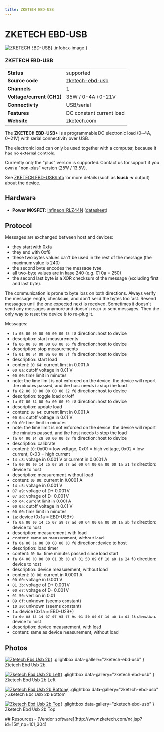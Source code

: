 ```yaml
---
title: ZKETECH EBD-USB
---
```


# ZKETECH EBD-USB

<div class="infobox" markdown>

![ZKETECH EBD-USB](./img/Ztetech-ebd-usb_2B.jpg){ .infobox-image }

### ZKETECH EBD-USB

| | |
|---|---|
| **Status** | supported |
| **Source code** | [zketech-ebd-usb](https://github.com/OpenTraceLab/OpenTraceCapture/tree/main/src/hardware/zketech-ebd-usb) |
| **Channels** | 1 |
| **Voltage/current (CH1)** | 35W / 0-4A / 0-21V |
| **Connectivity** | USB/serial |
| **Features** | DC constant current load |
| **Website** | [zketech.com](http://www.zketech.com) |

</div>

The **ZKETECH EBD-USB+** is a programmable DC electronic load (0~4A, 0~21V) with serial connectivity over USB.

The electronic load can only be used together with a computer, because it has no external controls.

Currently only the "plus" version is supported. Contact us for support if you own a "non-plus" version (25W / 13.5V).

See [ZKETECH EBD-USB/Info](https://sigrok.org/wiki/ZKETECH_EBD-USB/Info) for more details (such as **lsusb -v** output) about the device.

## Hardware
- **Power MOSFET**: [Infineon IRLZ44N](https://www.infineon.com/cms/de/product/power/mosfet/20v-300v-n-channel-power-mosfet/40v-75v-n-channel-power-mosfet/irlz44n/) ([datasheet](https://www.infineon.com/dgdl/irlz44npbf.pdf?fileId=5546d462533600a40153567217c32725))
## Protocol

Messages are exchanged between host and devices:

- they start with 0xfa
- they end with 0xf8
- these two bytes values can't be used in the rest of the message (the maximum value is 240)
- the second byte encodes the message type
- all two-byte values are in base 240 (e.g. 01 0a = 250)
- the second last byte is a XOR checksum of the message (excluding first and last byte).

The communication is prone to byte loss on both directions.
Always verify the message length, checksum, and don't send the bytes too fast.
Resend messages until the one expected next is received.
Sometimes it doesn't send any messages anymore and doesn't react to sent messages.
Then the only way to reset the device is to re-plug it.

Messages:

- `fa 05 00 00 00 00 00 00 05 f8`
direction: host to device
- description: start measurements
- `fa 06 00 00 00 00 00 00 06 f8`
direction: host to device
- description: stop measurements
- `fa 01 00 64 00 0a 00 00 6f f8`
direction: host to device
- description: start load
- content:
`00 64`: current limit in 0.001 A
- `00 0a`: cutoff voltage in 0.01 V
- `00 00`: time limit in minutes
- note: the time limit is not enforced on the device. the device will report the minutes passed, and the host needs to stop the load
- `fa 02 00 00 00 00 00 00 02 f8`
direction: host to device
- description: toggle load on/off
- `fa 07 00 64 00 0a 00 00 69 f8`
direction: host to device
- description: update load
- content:
`00 64`: current limit in 0.001 A
- `00 0a`: cutoff voltage in 0.01 V
- `00 00`: time limit in minutes
- note: the time limit is not enforced on the device. the device will report the minutes passed, and the host needs to stop the load
- `fa 04 00 14 c8 00 00 00 d8 f8`
direction: host to device
- description: calibrate
- content:
`00`: 0x00 = low voltage, 0x01 = high voltage, 0x02 = low current, 0x03 = high current
- `14 c8`: voltage in 0.001 V or current in 0.0001 A
- `fa 00 00 00 14 c5 07 a9 07 ad 00 64 00 0a 00 00 1a a1 f8`
direction: device to host
- description: measurement, without load
- content:
`00 00`: current in 0.0001 A
- `14 c5`: voltage in 0.001 V
- `07 a9`: voltage of D+ 0.001 V
- `07 ad`: voltage of D- 0.001 V
- `00 64`: current limit in 0.001 A
- `00 0a`: cutoff voltage in 0.01 V
- `00 00`: time limit in minutes
- `1a`: device (0x1a = EBD-USB+)
- `fa 0a 00 00 14 c5 07 a9 07 ad 00 64 00 0a 00 00 1a ab f8`
direction: device to host
- description: measurement, with load
- content: same as measurement, without load
- `fa 0a 00 0a 00 00 00 00 00 f8`
direction: device to host
- description: load timer
- content:
`00 0a`: time minutes passed since load start
- `fa 64 00 00 00 00 01 3b 00 e7 01 50 09 6f 10 a0 1a 24 f8`
direction: device to host
- description: device measurement, without load
- content:
`00 00`: current in 0.0001 A
- `00 00`: voltage in 0.001 V
- `01 3b`: voltage of D+ 0.001 V
- `00 e7`: voltage of D- 0.001 V
- `01 50`: version in 0.01
- `09 6f`: unknown (seems constant)
- `10 a0`: unknown (seems constant)
- `1a`: device (0x1a = EBD-USB+)
- `fa 6e 08 52 14 67 07 95 07 9c 01 50 09 6f 10 a0 1a d3 f8`
direction: device to host
- description: device measurement, with load
- content: same as device measurement, without load

## Photos

<div class="photo-grid" markdown>

[![Ztetech Ebd Usb 2b](./img/Ztetech-ebd-usb_2B.jpg)](./img/Ztetech-ebd-usb_2B.png "Ztetech Ebd Usb 2b"){ .glightbox data-gallery="zketech-ebd-usb" }
<span class="caption">Ztetech Ebd Usb 2b</span>

[![Zketech Ebd Usb 2b Left](./img/Zketech-ebd-usb_2B_left.jpg)](./img/Zketech-ebd-usb_2B_left.jpg "Zketech Ebd Usb 2b Left"){ .glightbox data-gallery="zketech-ebd-usb" }
<span class="caption">Zketech Ebd Usb 2b Left</span>

[![Zketech Ebd Usb 2b Bottom](./img/Zketech-ebd-usb_2B_bottom.jpg)](./img/Zketech-ebd-usb_2B_bottom.jpg "Zketech Ebd Usb 2b Bottom"){ .glightbox data-gallery="zketech-ebd-usb" }
<span class="caption">Zketech Ebd Usb 2b Bottom</span>

[![Zketech Ebd Usb 2b Top](./img/Zketech-ebd-usb_2B_top.jpg)](./img/Zketech-ebd-usb_2B_top.jpg "Zketech Ebd Usb 2b Top"){ .glightbox data-gallery="zketech-ebd-usb" }
<span class="caption">Zketech Ebd Usb 2b Top</span>

</div>
## Resources
- [Vendor software](http://www.zketech.com/nd.jsp?id=15#_np=101_304)

